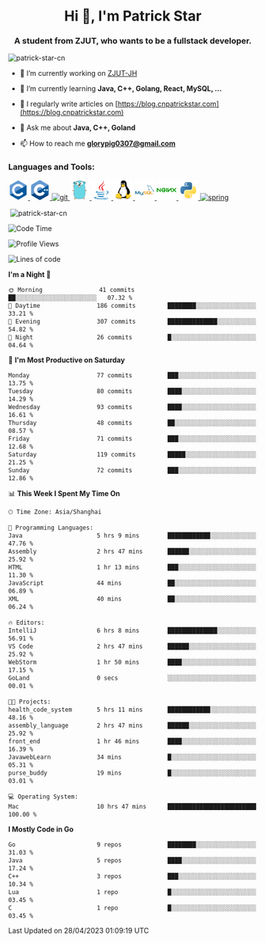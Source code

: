<h1 align="center">Hi 👋, I'm Patrick Star</h1>
<h3 align="center">A student from ZJUT, who wants to be a fullstack developer.</h3>

<p align="left"> <img src="https://komarev.com/ghpvc/?username=patrick-star-cn&label=Profile%20views&color=0e75b6&style=flat" alt="patrick-star-cn" /> </p>

- 🔭 I’m currently working on [ZJUT-JH](https://github.com/zjutjh)

- 🌱 I’m currently learning **Java, C++, Golang, React, MySQL, ...**

- 📝 I regularly write articles on [https://blog.cnpatrickstar.com](https://blog.cnpatrickstar.com)

- 💬 Ask me about **Java, C++, Goland**

- 📫 How to reach me **glorypig0307@gmail.com**


<h3 align="left">Languages and Tools:</h3>
<p align="left"> 
  <a href="https://www.cprogramming.com/" target="_blank" rel="noreferrer"> 
    <img src="https://raw.githubusercontent.com/devicons/devicon/master/icons/c/c-original.svg" alt="c" width="40" height="40"/> 
  </a> 
  <a href="https://www.w3schools.com/cpp/" target="_blank" rel="noreferrer"> 
    <img src="https://raw.githubusercontent.com/devicons/devicon/master/icons/cplusplus/cplusplus-original.svg" alt="cplusplus" width="40" height="40"/> 
  </a> 
  <a href="https://git-scm.com/" target="_blank" rel="noreferrer"> 
    <img src="https://www.vectorlogo.zone/logos/git-scm/git-scm-icon.svg" alt="git" width="40" height="40"/> 
  </a> 
  <a href="https://golang.org" target="_blank" rel="noreferrer"> 
    <img src="https://raw.githubusercontent.com/devicons/devicon/master/icons/go/go-original.svg" alt="go" width="40" height="40"/> 
  </a> 
  <a href="https://www.java.com" target="_blank" rel="noreferrer"> 
    <img src="https://raw.githubusercontent.com/devicons/devicon/master/icons/java/java-original.svg" alt="java" width="40" height="40"/> 
  </a> 
  <a href="https://www.linux.org/" target="_blank" rel="noreferrer"> 
    <img src="https://raw.githubusercontent.com/devicons/devicon/master/icons/linux/linux-original.svg" alt="linux" width="40" height="40"/> 
  </a> 
  <a href="https://www.mysql.com/" target="_blank" rel="noreferrer"> 
    <img src="https://raw.githubusercontent.com/devicons/devicon/master/icons/mysql/mysql-original-wordmark.svg" alt="mysql" width="40" height="40"/> 
  </a> 
  <a href="https://www.nginx.com" target="_blank" rel="noreferrer"> 
    <img src="https://raw.githubusercontent.com/devicons/devicon/master/icons/nginx/nginx-original.svg" alt="nginx" width="40" height="40"/> 
  </a> 
  <a href="https://www.python.org" target="_blank" rel="noreferrer"> 
    <img src="https://raw.githubusercontent.com/devicons/devicon/master/icons/python/python-original.svg" alt="python" width="40" height="40"/> 
  </a> 
  <a href="https://spring.io/" target="_blank" rel="noreferrer"> 
    <img src="https://www.vectorlogo.zone/logos/springio/springio-icon.svg" alt="spring" width="40" height="40"/> 
  </a>
</p>

<p>&nbsp;<img align="center" src="https://github-readme-stats.vercel.app/api?username=patrick-star-cn&show_icons=true&locale=en" alt="patrick-star-cn" /></p>

<!--START_SECTION:waka-->
![Code Time](http://img.shields.io/badge/Code%20Time-201%20hrs%2059%20mins-blue)

![Profile Views](http://img.shields.io/badge/Profile%20Views-0-blue)

![Lines of code](https://img.shields.io/badge/From%20Hello%20World%20I%27ve%20Written-5.8%20million%20lines%20of%20code-blue)

**I'm a Night 🦉** 

```text
🌞 Morning                41 commits          ██░░░░░░░░░░░░░░░░░░░░░░░   07.32 % 
🌆 Daytime                186 commits         ████████░░░░░░░░░░░░░░░░░   33.21 % 
🌃 Evening                307 commits         ██████████████░░░░░░░░░░░   54.82 % 
🌙 Night                  26 commits          █░░░░░░░░░░░░░░░░░░░░░░░░   04.64 % 
```
📅 **I'm Most Productive on Saturday** 

```text
Monday                   77 commits          ███░░░░░░░░░░░░░░░░░░░░░░   13.75 % 
Tuesday                  80 commits          ████░░░░░░░░░░░░░░░░░░░░░   14.29 % 
Wednesday                93 commits          ████░░░░░░░░░░░░░░░░░░░░░   16.61 % 
Thursday                 48 commits          ██░░░░░░░░░░░░░░░░░░░░░░░   08.57 % 
Friday                   71 commits          ███░░░░░░░░░░░░░░░░░░░░░░   12.68 % 
Saturday                 119 commits         █████░░░░░░░░░░░░░░░░░░░░   21.25 % 
Sunday                   72 commits          ███░░░░░░░░░░░░░░░░░░░░░░   12.86 % 
```


📊 **This Week I Spent My Time On** 

```text
🕑︎ Time Zone: Asia/Shanghai

💬 Programming Languages: 
Java                     5 hrs 9 mins        ████████████░░░░░░░░░░░░░   47.76 % 
Assembly                 2 hrs 47 mins       ██████░░░░░░░░░░░░░░░░░░░   25.92 % 
HTML                     1 hr 13 mins        ███░░░░░░░░░░░░░░░░░░░░░░   11.30 % 
JavaScript               44 mins             ██░░░░░░░░░░░░░░░░░░░░░░░   06.89 % 
XML                      40 mins             ██░░░░░░░░░░░░░░░░░░░░░░░   06.24 % 

🔥 Editors: 
IntelliJ                 6 hrs 8 mins        ██████████████░░░░░░░░░░░   56.91 % 
VS Code                  2 hrs 47 mins       ██████░░░░░░░░░░░░░░░░░░░   25.92 % 
WebStorm                 1 hr 50 mins        ████░░░░░░░░░░░░░░░░░░░░░   17.15 % 
GoLand                   0 secs              ░░░░░░░░░░░░░░░░░░░░░░░░░   00.01 % 

🐱‍💻 Projects: 
health_code_system       5 hrs 11 mins       ████████████░░░░░░░░░░░░░   48.16 % 
assembly_language        2 hrs 47 mins       ██████░░░░░░░░░░░░░░░░░░░   25.92 % 
front_end                1 hr 46 mins        ████░░░░░░░░░░░░░░░░░░░░░   16.39 % 
JavawebLearn             34 mins             █░░░░░░░░░░░░░░░░░░░░░░░░   05.31 % 
purse_buddy              19 mins             █░░░░░░░░░░░░░░░░░░░░░░░░   03.01 % 

💻 Operating System: 
Mac                      10 hrs 47 mins      █████████████████████████   100.00 % 
```

**I Mostly Code in Go** 

```text
Go                       9 repos             ████████░░░░░░░░░░░░░░░░░   31.03 % 
Java                     5 repos             ████░░░░░░░░░░░░░░░░░░░░░   17.24 % 
C++                      3 repos             ███░░░░░░░░░░░░░░░░░░░░░░   10.34 % 
Lua                      1 repo              █░░░░░░░░░░░░░░░░░░░░░░░░   03.45 % 
C                        1 repo              █░░░░░░░░░░░░░░░░░░░░░░░░   03.45 % 
```




 Last Updated on 28/04/2023 01:09:19 UTC
<!--END_SECTION:waka-->
